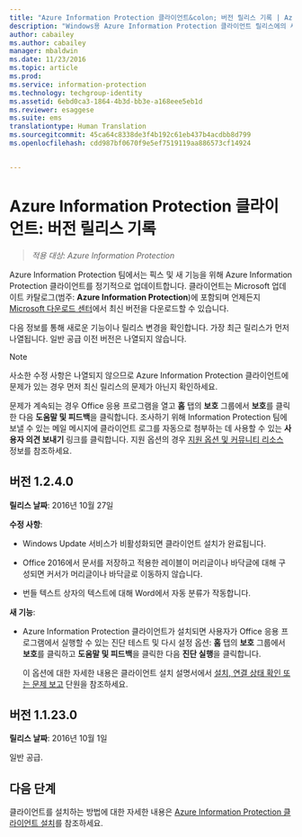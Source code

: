 ```yaml
---
title: "Azure Information Protection 클라이언트&colon; 버전 릴리스 기록 | Azure Information Protection"
description: "Windows용 Azure Information Protection 클라이언트 릴리스에의 새로운 사항이나 변경된 사항에 대해 알아보세요."
author: cabailey
ms.author: cabailey
manager: mbaldwin
ms.date: 11/23/2016
ms.topic: article
ms.prod: 
ms.service: information-protection
ms.technology: techgroup-identity
ms.assetid: 6ebd0ca3-1864-4b3d-bb3e-a168eee5eb1d
ms.reviewer: esaggese
ms.suite: ems
translationtype: Human Translation
ms.sourcegitcommit: 45ca64c8338de3f4b192c61eb437b4acdbb8d799
ms.openlocfilehash: cdd987bf0670f9e5ef7519119aa886573cf14924


---
```


# <a name="azure-information-protection-client-version-release-history"></a>Azure Information Protection 클라이언트: 버전 릴리스 기록

>*적용 대상: Azure Information Protection*

Azure Information Protection 팀에서는 픽스 및 새 기능을 위해 Azure Information Protection 클라이언트를 정기적으로 업데이트합니다. 클라이언트는 Microsoft 업데이트 카탈로그(범주: **Azure Information Protection**)에 포함되며 언제든지 [Microsoft 다운로드 센터](https://www.microsoft.com/en-us/download/details.aspx?id=53018)에서 최신 버전을 다운로드할 수 있습니다.

다음 정보를 통해 새로운 기능이나 릴리스 변경을 확인합니다. 가장 최근 릴리스가 먼저 나열됩니다. 일반 공급 이전 버전은 나열되지 않습니다. 

> [!NOTE]
> 사소한 수정 사항은 나열되지 않으므로 Azure Information Protection 클라이언트에 문제가 있는 경우 먼저 최신 릴리스의 문제가 아닌지 확인하세요.
>  
> 문제가 계속되는 경우 Office 응용 프로그램을 열고 **홈** 탭의 **보호** 그룹에서 **보호**를 클릭한 다음 **도움말 및 피드백**을 클릭합니다. 조사하기 위해 Information Protection 팀에 보낼 수 있는 메일 메시지에 클라이언트 로그를 자동으로 첨부하는 데 사용할 수 있는 **사용자 의견 보내기** 링크를 클릭합니다. 지원 옵션의 경우 [지원 옵션 및 커뮤니티 리소스](../get-started/information-support.md#support-options-and-community-resources) 정보를 참조하세요.

## <a name="version-1240"></a>버전 1.2.4.0

**릴리스 날짜**: 2016년 10월 27일

**수정 사항**:

- Windows Update 서비스가 비활성화되면 클라이언트 설치가 완료됩니다.

- Office 2016에서 문서를 저장하고 적용한 레이블이 머리글이나 바닥글에 대해 구성되면 커서가 머리글이나 바닥글로 이동하지 않습니다.

- 번들 텍스트 상자의 텍스트에 대해 Word에서 자동 분류가 작동합니다.

**새 기능**:

- Azure Information Protection 클라이언트가 설치되면 사용자가 Office 응용 프로그램에서 실행할 수 있는 진단 테스트 및 다시 설정 옵션: **홈** 탭의 **보호** 그룹에서 **보호**를 클릭하고 **도움말 및 피드백**을 클릭한 다음 **진단 실행**을 클릭합니다. 

    이 옵션에 대한 자세한 내용은 클라이언트 설치 설명서에서 [설치, 연결 상태 확인 또는 문제 보고](info-protect-client.md#to-verify-installation-connection-status-or-report-a-problem) 단원을 참조하세요.

## <a name="version-11230"></a>버전 1.1.23.0

**릴리스 날짜**: 2016년 10월 1일

일반 공급.

## <a name="next-steps"></a>다음 단계

클라이언트를 설치하는 방법에 대한 자세한 내용은 [Azure Information Protection 클라이언트 설치](info-protect-client.md)를 참조하세요.



<!--HONumber=Nov16_HO4-->



